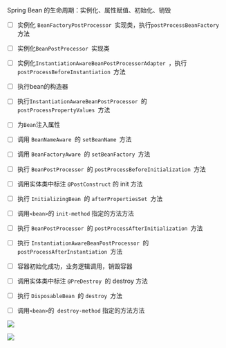 

Spring Bean 的生命周期：实例化、属性赋值、初始化、销毁

- [ ] 实例化 `BeanFactoryPostProcessor `实现类，执行`postProcessBeanFactory `方法
- [ ] 实例化`BeanPostProcessor `实现类
- [ ] 实例化`InstantiationAwareBeanPostProcessorAdapter `，执行 `postProcessBeforeInstantiation `方法
- [ ] 执行bean的构造器
- [ ] 执行`InstantiationAwareBeanPostProcessor `的 `postProcessPropertyValues `方法
- [ ] 为`Bean`注入属性
- [ ] 调用 `BeanNameAware `的 `setBeanName `方法
- [ ] 调用 `BeanFactoryAware `的 `setBeanFactory `方法
- [ ] 执行 `BeanPostProcessor `的 `postProcessBeforeInitialization `方法
- [ ] 调用实体类中标注 `@PostConstruct` 的 init 方法
- [ ] 执行 `InitializingBean `的 `afterPropertiesSet `方法
- [ ] 调用`<bean>`的 `init-method` 指定的方法方法
- [ ] 执行 `BeanPostProcessor `的 `postProcessAfterInitialization `方法
- [ ] 执行 `InstantiationAwareBeanPostProcessor `的 `postProcessAfterInstantiation `方法
- [ ] 容器初始化成功，业务逻辑调用，销毁容器
- [ ] 调用实体类中标注 `@PreDestroy `的 destroy 方法
- [ ] 执行 `DisposableBean `的 `destroy `方法
- [ ] 调用`<bean>`的` destroy-method` 指定的方法方法



![](https://images0.cnblogs.com/i/580631/201405/181453414212066.png)

![](https://images0.cnblogs.com/i/580631/201405/181454040628981.png)